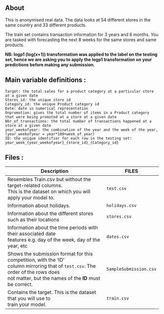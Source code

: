 ## About

This is anonymised real data. The data looks at 54 different stores in the same country and 33 different products.

The train set contains transaction information for 3 years and 6 months. You are tasked with forecasting the next 8 weeks for the same stores and same products.

**NB: logp1 (log(x+1)) transformation was applied to the label on the testing set, hence we are asking you to apply the logp1 transformation on your predictions before making any submission.**

## Main variable definitions :

    Target: the total sales for a product category at a particular store at a given date
    Stores_id: the unique store id
    Category_id: the unique Product category id
    Date: date in numerical representation
    Onpromotion: gives the total number of items in a Product category that were being promoted at a store at a given date
    Nbr_of_transactions: the total number of transactions happened at a store at a given date
    year_weekofyear: the combination of the year and the week of the year, (year_weekofyear = year*100+week_of_year)
    ID: the unique identifier for each row in the testing set: year_week_{year_weekofyear}_{store_id}_{Category_id}

## Files :
<div align="center">
    
| **Description**  | **FILES** |
| ------------- | ------------- |
| Resembles Train.csv but without the target-related columns. <br> This is the dataset on which you will apply your model to.  | `test.csv`  |
| Information about holidays.  | `holidays.csv`  |
| Information about the different stores such as their locations | `stores.csv` |
| Information about the time periods with their associated date <br>features e.g. day of the week, day of the year, etc | `dates.csv` |
| Shows the submission format for this competition, with the ‘ID’ <br> column mirroring that of `test.csv`. The order of the rows does<br> not matter, but the names of the **ID** must be correct. | `SampleSubmission.csv` |
| Contains the target. This is the dataset that you will use to <br>train your model. | `train.csv` |
</div>
